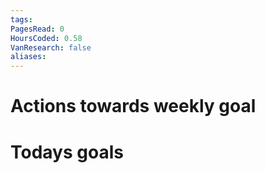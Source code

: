 ```yaml
---
tags: 
PagesRead: 0
HoursCoded: 0.58
VanResearch: false
aliases:
---
```

# Actions towards weekly goal
# Todays goals